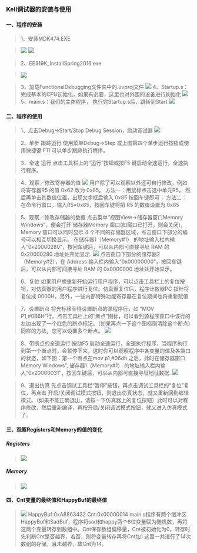 ### Keil调试器的安装与使用

#### 一、程序的安装
>1、安装MDK474.EXE

> ![](http://i1.piimg.com/567571/a78dea78b95697f6.jpg)
> ![](http://p1.bqimg.com/567571/a0a9be6b6b223964.jpg)

>2、EE319K_InstallSpring2016.exe

> ![](http://p1.bqimg.com/567571/5bd92e5ac9af837a.jpg)

>3、加载FunctionalDebugging文件夹中的.uvproj文件
>![](http://p1.bqimg.com/567571/c0303aff62a3a7b1.jpg)
>4、Startup.s：完成基本的CPU初始化，如果有必要，这里也对外围的设备进行初始化
>![](http://p1.bqimg.com/567571/18348dbec9ab6978.jpg)
>5、main.s：我们的主体程序， 执行完Startup.s后，跳转到Start
>![](http://p1.bqimg.com/567571/6b1048e24ccfe95c.jpg)

#### 二、程序的使用
>1、点击Debug->Start/Stop Debug Session，启动调试器
>![](http://p1.bqimg.com/567571/f76dfcc96cfce7de.jpg)

>2、单步 跟踪运行
>使用菜单Debug->Step 或上图第四个单步运行按钮或使用快捷键 F11 可以单步跟踪执行程序。

>3、全速 运行
>点击工具栏上的“运行”按钮或按F5 键启动全速运行，全速执行程序。

>4、观察／修改寄存器的值
>![](http://p1.bpimg.com/567571/7f83464b311ba59a.jpg)
>用户除了可以观察以外还可自行修改，例如将寄存器R5 的值 0x62 改为 0x85。
方法一：用鼠标点击选中单元R5， 然后再单击其数值位置，出现文字框后输入 0x85 按回车键即可；
方法二：在命令行窗口，输入R5=0x85，按回车键将把 R5 的数值设置为 0x85

>5、观察／修改存储器的数据 
点击菜单“视图View->储存器窗口Memory Windows”，便会打开 储存器Memory 窗口(如窗口已打开，则会关闭)， Memory 窗口可以同时显示 4 个不同的存储器区域，点击窗口下部分的编号可以相互切换显示。
在储存器1（Memory#1） 的地址输入栏内输入“0x20000280”，按回车键后，可以从内部可直接寻址 RAM 的0x20000280 地址处开始显示. 
>![](http://p1.bpimg.com/567571/3ca2ec8c7710956f.jpg)
>点击窗口下部分的储存器2（Memory#2），在 Address 输入栏内输入“0x00000000”，按回车键后，可以从内部可间接寻址 RAM 的 0x0000000 地址处开始显示。

>6、复位 
如果用户想重新开始运行用户程序，可以点击工具栏上的复位按钮，对仿真器的用户程序进行复位。仿真器复位后，程序计数器PC 指针将复位成 0000H，另外，一些内部特殊功能寄存器在复位期间也将重新赋值

>7、设置断点 
将光标移至待设置断点的源程序行，如 “MOV P1,#0B6H”行。点击工具栏上的“断点”图标，可以看到源程序窗口中该行的左边出现了一个红色的断点标记。（如果再点一下这个图标则清除这个断点）同样的方法，您可以设置多个断点。
>![](http://p1.bpimg.com/567571/07860b2c254417ac.jpg)

>8、带断点的全速运行 
按动F5 启动全速运行，全速执行程序，当程序执行到第一个断点时，会暂停下来，这时你可以观察程序中各变量的值及各端口的状态，如下图：第一个断点在mov p1,#06dh 之后，此时在储存器窗口Memory Windows”, 储存器1（Memory#1） 的地址输入栏内输入“0x20000031”，按回车键后，可以从内部可直接寻址地址数据.
>![](http://p1.bpimg.com/567571/9a33f465cd6a7862.jpg)

>9、退出仿真 
>先点击调试工具栏“暂停”按钮，再点击调试工具栏的“复位”复位，再点击 开启/关闭调试模式按钮，则退出仿真状态，就又重新回到编辑模式。（如果不能正确退出，请按一下仿真器上的复位按钮）此时可以对程序修改，然后重新编译，再按开启/关闭调试模式按钮，就又进入仿真模式了。

#### 三、观察Registers和Memory的值的变化
##### Registers
>![](http://p1.bpimg.com/567571/92b8c0ef798e246f.jpg)
##### Memory
>![](http://i1.piimg.com/567571/3c445e70ad589c44.jpg)

#### 四、Cnt变量的最终值和HappyBuf的最终值
>![](http://i1.piimg.com/567571/f0dd37b1faec3153.jpg)
> HappyBuf:0xA8863432  Cnt:0x00000014
main.s程序有两个缓冲区HappyBuf和SadBuf，程序将sad和happy两个8位变量赋为随机数，再将这两个变量转存到数组中。Cnt保存数组偏移量，Cnt被初始化为0，转存时先判断Cnt是否越界，若否，则将变量转存再将Cnt加1.这里一共进行了14次数组的存储，且未越界，故Cnt为14。
